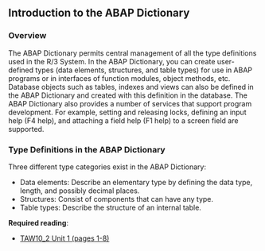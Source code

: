 ## Introduction to the ABAP Dictionary

### Overview
The ABAP Dictionary permits central management of all the type definitions used in the R/3 System.
In the ABAP Dictionary, you can create user-defined types (data elements, structures, and table types) for use in ABAP programs or in interfaces of function modules, object methods, etc. Database objects such as tables, indexes and views can also be defined in the ABAP Dictionary and created with this definition in the database.
The ABAP Dictionary also provides a number of services that support program development. For example, setting and releasing locks, defining an input help (F4 help), and attaching a field help (F1 help) to a screen field are supported.

### Type Definitions in the ABAP Dictionary
Three different type categories exist in the ABAP Dictionary:
- Data elements: Describe an elementary type by defining the data type, length, and possibly decimal places.
- Structures: Consist of components that can have any type.
- Table types: Describe the structure of an internal table.

**Required reading**:
- [TAW10_2 Unit 1 (pages 1-8)](https://msggroup.sharepoint.com/sites/msteams_f974e3/Freigegebene%20Dokumente/Forms/AllItems.aspxid=%2Fsites%2Fmsteams%5Ff974e3%2FFreigegebene%20Dokumente%2FGeneral%2FSAP%20Summer%20School%202023%2FTraining%20materials%2FTAW%2FTAW10%5F2%5FEN%5FCol92%5FFV%5FPart%5FNSC%2Epdf&viewid=1a31ebb4%2Dec1b%2D44f8%2D9edc%2D5889ddbd80c4&parent=%2Fsites%2Fmsteams%5Ff974e3%2FFreigegebene%20Dokumente%2FGeneral%2FSAP%20Summer%20School%202023%2FTraining%20materials%2FTAW)



